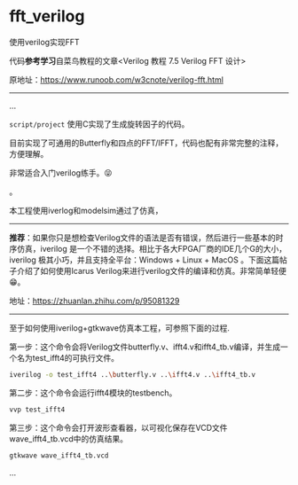 # fft_verilog
使用verilog实现FFT

代码**参考学习**自菜鸟教程的文章<Verilog 教程 7.5 Verilog FFT 设计>

原地址：https://www.runoob.com/w3cnote/verilog-fft.html

---

…

`script/project` 使用C实现了生成旋转因子的代码。

目前实现了可通用的Butterfly和四点的FFT/IFFT，代码也配有非常完整的注释，方便理解。

非常适合入门verilog练手。😝

。

本工程使用iverlog和modelsim通过了仿真，

---

​	**推荐**：如果你只是想检查Verilog文件的语法是否有错误，然后进行一些基本的时序仿真，iverilog 是一个不错的选择。相比于各大FPGA厂商的IDE几个G的大小，iverilog 极其小巧，并且支持全平台：Windows + Linux + MacOS 。下面这篇帖子介绍了如何使用Icarus Verilog来进行verilog文件的编译和仿真。非常简单轻便😁。

地址：https://zhuanlan.zhihu.com/p/95081329

---

至于如何使用iverilog+gtkwave仿真本工程，可参照下面的过程.

第一步：这个命令会将Verilog文件butterfly.v、ifft4.v和ifft4_tb.v编译，并生成一个名为test_ifft4的可执行文件。

```bash
iverilog -o test_ifft4 ..\butterfly.v ..\ifft4.v ..\ifft4_tb.v
```

第二步：这个命令会运行ifft4模块的testbench。

```bash
vvp test_ifft4
```

第三步：这个命令会打开波形查看器，以可视化保存在VCD文件wave_ifft4_tb.vcd中的仿真结果。

```bash
gtkwave wave_ifft4_tb.vcd
```

…

